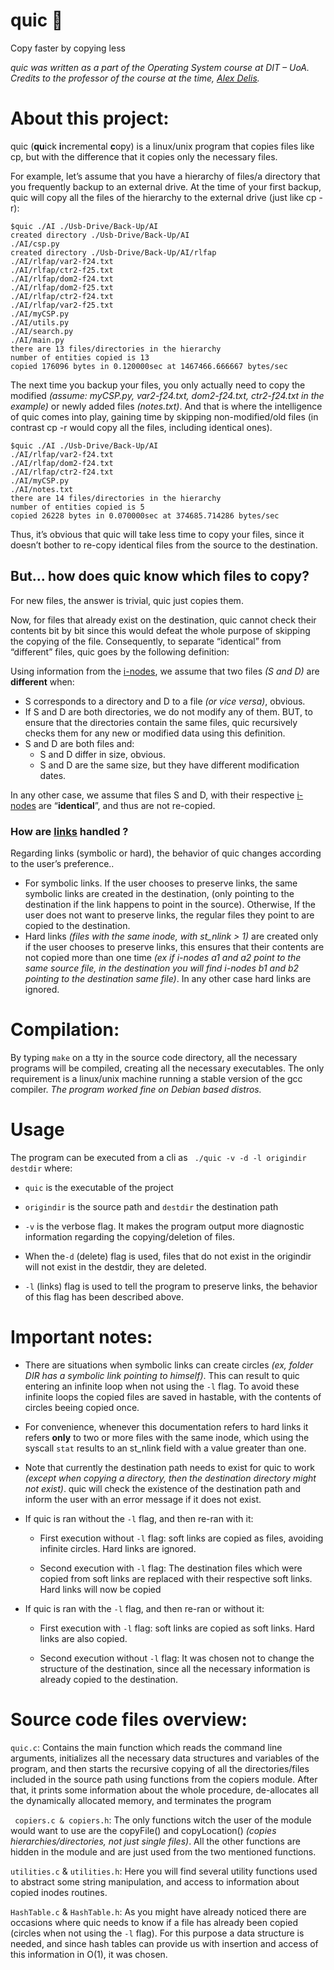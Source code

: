 
# quic 🐇
Copy faster by copying less

*quic was written as a part of the Operating System course at DIT – UoA. Credits to the professor of the course at the time, [Alex Delis](https://www.alexdelis.eu/).*
# About this project:
quic (**qu**ick **i**ncremental **c**opy) is a linux/unix program that copies files like cp, but with the difference that it copies only the necessary files. 

For example, let’s assume that you have a hierarchy of files/a directory that you frequently backup to an external drive. At the time of your first backup, quic will copy all the files of the hierarchy to the external drive (just like cp -r):
```
$quic ./AI ./Usb-Drive/Back-Up/AI
created directory ./Usb-Drive/Back-Up/AI
./AI/csp.py
created directory ./Usb-Drive/Back-Up/AI/rlfap
./AI/rlfap/var2-f24.txt
./AI/rlfap/ctr2-f25.txt
./AI/rlfap/dom2-f24.txt
./AI/rlfap/dom2-f25.txt
./AI/rlfap/ctr2-f24.txt
./AI/rlfap/var2-f25.txt
./AI/myCSP.py
./AI/utils.py
./AI/search.py
./AI/main.py
there are 13 files/directories in the hierarchy
number of entities copied is 13
copied 176096 bytes in 0.120000sec at 1467466.666667 bytes/sec
```
The next time you backup your files, you only actually need to copy the modified *(assume: myCSP.py, var2-f24.txt, dom2-f24.txt, ctr2-f24.txt in the example)* or newly added files *(notes.txt)*. And that is where the intelligence of quic comes into play, gaining time by skipping non-modified/old files  (in contrast cp -r would copy all the files, including identical ones).
```
$quic ./AI ./Usb-Drive/Back-Up/AI
./AI/rlfap/var2-f24.txt
./AI/rlfap/dom2-f24.txt
./AI/rlfap/ctr2-f24.txt
./AI/myCSP.py
./AI/notes.txt
there are 14 files/directories in the hierarchy
number of entities copied is 5
copied 26228 bytes in 0.070000sec at 374685.714286 bytes/sec
```
Thus, it’s obvious that quic will take less time to copy your files, since it doesn’t bother to re-copy identical files from the source to the destination.

## But... how does quic know which files to copy?
For new files, the answer is trivial, quic just copies them. 

Now, for files that already exist on the destination, quic cannot check their contents bit by bit since this would defeat the whole purpose of skipping the copying of the file. Consequently, to separate “identical” from “different” files, quic goes by the following definition:

Using information from the [i-nodes](https://en.wikipedia.org/wiki/Inode), we assume that two files *(S and D)* are **different** when:
-	S corresponds to a directory and D to a file *(or vice versa)*, obvious.
-	If S and D are both directories, we do not modify any of them. BUT, to ensure that the directories contain the same files, quic recursively checks them for any new or modified data using this definition.
-	S and D are both files and:
    -	S and D differ in size, obvious.
    -	S and D are the same size, but they have different modification dates.

In any other case, we assume that files S and D, with their respective [i-nodes](https://en.wikipedia.org/wiki/Inode) are “**identical**”, and thus are not re-copied.

### How are [links](https://www.linux.com/topic/desktop/understanding-linux-links/) handled ?
Regarding links (symbolic or hard), the behavior of quic changes according to the user’s preference..
-	For symbolic links. If the user chooses to preserve links, the same symbolic links are created in the destination, (only pointing to the destination if the link happens to point in the source). Otherwise, If the user does not want to preserve links, the regular files they point to are copied to the destination.
-	Hard links *(files with the same inode, with st_nlink > 1)* are created only if the user chooses to preserve links, this ensures that their contents are not copied more than one time *(ex if i-nodes a1 and a2 point to the same source file, in the destination you will find i-nodes b1 and b2 pointing to the destination same file)*. In any other case hard links are ignored.

# Compilation:

By typing `make` on a tty in the source code directory, all the necessary programs will be compiled, creating all the necessary executables. The only requirement is a linux/unix machine running a stable version of the gcc compiler. *The program worked fine on Debian based distros.*

# Usage

The program can be executed from a cli as ` ./quic -v -d -l origindir destdir`  where:

- `quic` is the executable of the project

- `origindir` is the source path and `destdir` the destination path

- `-v` is the verbose flag. It makes the program output more diagnostic information regarding the copying/deletion of files.

- When the`-d` (delete) flag is used, files that do not exist in the origindir will not exist in the destdir, they are deleted.

- `-l` (links) flag is used to tell the program to preserve links, the behavior of this flag has been described above.


# Important notes:


- There are situations when symbolic links can create circles *(ex, folder DIR has a symbolic link pointing to himself)*. This can result to quic entering an infinite loop when not using the `-l` flag. To avoid these infinite loops the copied files are saved in hastable, with the contents of circles beeing copied once.

- For convenience, whenever this documentation refers to hard links it refers **only** to two or more files with the same inode, which using the syscall `stat` results to an st_nlink field with a value greater than one.

- Note that currently the destination path needs to exist for quic to work *(except when copying a directory, then the destination directory might not exist)*. quic will check the existence of the destination path and inform the user with an error message if it does not exist.


- If quic is ran without the `-l` flag, and then re-ran with it:
  - First execution without `-l` flag: soft links are copied as files, avoiding infinite circles. Hard links are ignored.

  - Second execution with `-l` flag: The destination files which were copied from soft links are replaced with their respective soft links. Hard links will now be copied

- If quic is ran with the `-l` flag, and then re-ran or without it:

  - First execution with `-l` flag: soft links are copied as soft links. Hard links are also copied.
  
  - Second execution without `-l` flag: It was chosen not to change the structure of the destination, since all the necessary information is already copied to the destination.
  
# Source code files overview:

`quic.c`: Contains the main function which reads the command line arguments, initializes all the necessary data structures and variables of the program, and then starts the recursive copying of all the directories/files included in the source path using functions from the copiers module. After that, it prints some information about the whole procedure, de-allocates all the dynamically allocated memory, and terminates the program

` copiers.c & copiers.h`: The only functions witch the user of the module would want to use are the copyFile() and copyLocation() *(copies hierarchies/directories, not just single files)*. All the other functions are hidden in the module and are just used from the two mentioned functions.

`utilities.c` & `utilities.h`: Here you will find several utility functions used to abstract some string manipulation, and access to information about copied inodes routines.

`HashTable.c` & `HashTable.h`: As you might have already noticed there are occasions where quic needs to know if a file has already been copied (circles when not using the `-l` flag). For this purpose a data structure is needed, and since hash tables can provide us with insertion and access of this information in O(1), it was chosen.
